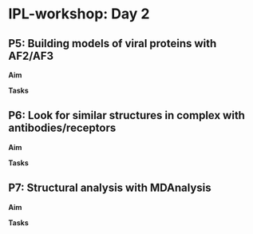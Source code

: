 # IPL-workshop: Day 2

## P5: Building models of viral proteins with AF2/AF3

**Aim**

**Tasks**


## P6: Look for similar structures in complex with antibodies/receptors

**Aim**

**Tasks**


## P7: Structural analysis with MDAnalysis

**Aim**

**Tasks**
